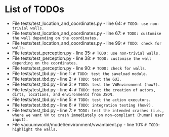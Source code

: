 # List of TODOs

* File tests/test_location_and_coordinates.py - line 64: `# TODO: use non-trivial walls.`
* File tests/test_location_and_coordinates.py - line 67: `# TODO: customise the wall depending on the coordinates.`
* File tests/test_location_and_coordinates.py - line 99: `# TODO: check for walls.`
* File tests/test_perception.py - line 35: `# TODO: use non-trivial walls.`
* File tests/test_perception.py - line 38: `# TODO: customise the wall depending on the coordinates.`
* File tests/test_perception.py - line 90: `# TODO: check for walls.`
* File tests/test_tbd.py - line 1: `# TODO: test the saveload module.`
* File tests/test_tbd.py - line 2: `# TODO: test the GUI.`
* File tests/test_tbd.py - line 3: `# TODO: test the VWEnvironment (how?).`
* File tests/test_tbd.py - line 4: `# TODO: test the creation of actors, dirts, locations, and environments from JSON.`
* File tests/test_tbd.py - line 5: `# TODO: test the action executors.`
* File tests/test_tbd.py - line 6: `# TODO: integration testing (how?).`
* File tests/test_tbd.py - line 7: `# TODO: test the intended crashes (i.e., where we want VW to crash immediately on non-compliant (human) user input).`
* File vacuumworld/model/environment/vwambient.py - line 101: `# TODO: highlight the walls.`
